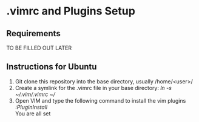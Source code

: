 # .vimrc and Plugins Setup
## Requirements
TO BE FILLED OUT LATER<br />
## Instructions for Ubuntu
1) Git clone this repository into the base directory, usually /home/&lt;user&gt;/ <br />
2) Create a symlink for the .vimrc file in your base directory: *ln -s ~/.vim/.vimrc ~/* <br />
3) Open VIM and type the following command to install the vim plugins *:PluginInstall* <br />
You are all set <br />

